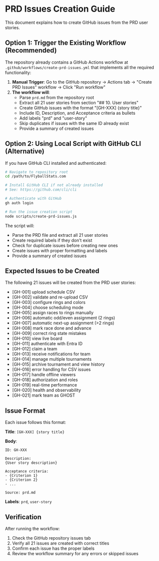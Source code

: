 # PRD Issues Creation Guide

This document explains how to create GitHub issues from the PRD user stories.

## Option 1: Trigger the Existing Workflow (Recommended)

The repository already contains a GitHub Actions workflow at `.github/workflows/create-prd-issues.yml` that implements all the required functionality:

1. **Manual Trigger**: Go to the GitHub repository → Actions tab → "Create PRD Issues" workflow → Click "Run workflow"
2. **The workflow will**:
   - Parse `prd.md` from the repository root
   - Extract all 21 user stories from section "## 10. User stories"
   - Create GitHub issues with the format "[GH-XXX] {story title}"
   - Include ID, Description, and Acceptance criteria as bullets
   - Add labels "prd" and "user-story"
   - Skip duplicates if issues with the same ID already exist
   - Provide a summary of created issues

## Option 2: Using Local Script with GitHub CLI (Alternative)

If you have GitHub CLI installed and authenticated:

```bash
# Navigate to repository root
cd /path/to/FlyballStats.com

# Install GitHub CLI if not already installed
# See: https://github.com/cli/cli

# Authenticate with GitHub
gh auth login

# Run the issue creation script
node scripts/create-prd-issues.js
```

The script will:
- Parse the PRD file and extract all 21 user stories
- Create required labels if they don't exist
- Check for duplicate issues before creating new ones
- Create issues with proper formatting and labels
- Provide a summary of created issues

## Expected Issues to be Created

The following 21 issues will be created from the PRD user stories:

- [GH-001] upload schedule CSV
- [GH-002] validate and re-upload CSV
- [GH-003] configure rings and colors
- [GH-004] choose scheduling mode
- [GH-005] assign races to rings manually
- [GH-006] automatic odd/even assignment (2 rings)
- [GH-007] automatic next-up assignment (>2 rings)
- [GH-008] mark race done and advance
- [GH-009] correct ring state mistakes
- [GH-010] view live board
- [GH-011] authenticate with Entra ID
- [GH-012] claim a team
- [GH-013] receive notifications for team
- [GH-014] manage multiple tournaments
- [GH-015] archive tournament and view history
- [GH-016] error handling for CSV issues
- [GH-017] handle offline viewers
- [GH-018] authorization and roles
- [GH-019] real-time performance
- [GH-020] health and observability
- [GH-021] mark team as GHOST

## Issue Format

Each issue follows this format:

**Title**: `[GH-XXX] {story title}`

**Body**:
```
ID: GH-XXX

Description:
{User story description}

Acceptance criteria:
- {Criterion 1}
- {Criterion 2}
- ...

Source: prd.md
```

**Labels**: `prd`, `user-story`

## Verification

After running the workflow:
1. Check the GitHub repository issues tab
2. Verify all 21 issues are created with correct titles
3. Confirm each issue has the proper labels
4. Review the workflow summary for any errors or skipped issues